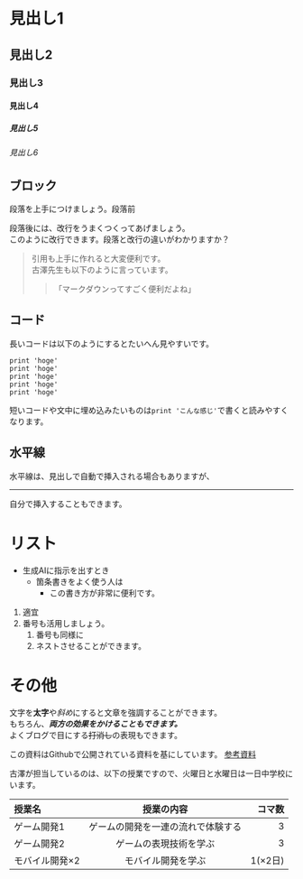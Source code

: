 # 見出し1
## 見出し2
### 見出し3
#### 見出し4
##### 見出し5
###### 見出し6

## ブロック

段落を上手につけましょう。段落前

段落後には、改行をうまくつくってあげましょう。  
このように改行できます。段落と改行の違いがわかりますか？

>引用も上手に作れると大変便利です。  
>古澤先生も以下のように言っています。  
>>「マークダウンってすごく便利だよね」

## コード

長いコードは以下のようにするとたいへん見やすいです。  
```
print 'hoge'  
print 'hoge'  
print 'hoge'  
print 'hoge'  
print 'hoge'  
```
短いコードや文中に埋め込みたいものは`print 'こんな感じ'`で書くと読みやすくなります。

## 水平線  
水平線は、見出しで自動で挿入される場合もありますが、  
***
自分で挿入することもできます。   
# リスト
- 生成AIに指示を出すとき
    + 箇条書きをよく使う人は
        * この書き方が非常に便利です。

1. 適宜
2. 番号も活用しましょう。
    1. 番号も同様に
    2. ネストさせることができます。

# その他
文字を**太字**や*斜め*にすると文章を強調することができます。  
もちろん、***両方の効果をかけることもできます。***  
よくブログで目にする~~打消し~~の表現もできます。

この資料はGithubで公開されている資料を基にしています。
[参考資料](https://gist.github.com/mignonstyle/083c9e1651d7734f84c99b8cf49d57fa)

古澤が担当しているのは、以下の授業ですので、火曜日と水曜日は一日中学校にいます。

|授業名|授業の内容|コマ数
|:---|:---:|---:|
|ゲーム開発1|ゲームの開発を一連の流れで体験する|3|  
|ゲーム開発2|ゲームの表現技術を学ぶ|3|  
|モバイル開発×2|モバイル開発を学ぶ|1(×2日)|
